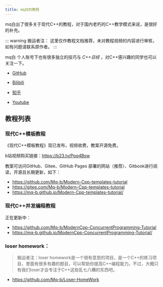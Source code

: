 ```yaml
---
title: mq白的教程
---
```


mq白出了很多关于现代C++的教程，对于国内老朽的C++教学模式来说，是很好的补充。

::: warning 搬运者注：
这里仅作教程文档推荐，未对教程视频的内容进行审核，如有问题请联系原作者。
:::

mq白 个人账号下也有很多独立的技巧与 *C++日经* ，对C++感兴趣的同学也可以关注一下。

- <HopeIcon icon="mdi:github"/> [GitHub](https://github.com/Mq-b)

- <HopeIcon icon="ant-design:bilibili-filled"/> [Bilibili](https://space.bilibili.com/1292761396/)

- <HopeIcon icon="ant-design:zhihu-outlined"/> [知乎](https://www.zhihu.com/people/o4ze4r)

- <HopeIcon icon="mdi:youtube"/> [Youtube](https://www.youtube.com/channel/UCey35Do4RGewqr-6EiaCJrg)


## 教程列表

### 现代C++模板教程

《现代C++模板教程》现已发布，视频收费，教案开源免费。

b站视频购买链接：https://b23.tv/Ppq4Bsw

教案可访问GitHub、Gitee、GitHub Pages 部署的网站（推荐）、Gitbook进行阅读，开源且长期更新，如下：
- https://github.com/Mq-b/Modern-Cpp-templates-tutorial
- https://gitee.com/Mq-b/Modern-Cpp-templates-tutorial
- https://mq-b.github.io/Modern-Cpp-templates-tutorial/

### 现代C++并发编程教程

正在更新中：
- https://github.com/Mq-b/ModernCpp-ConcurrentProgramming-Tutorial
- https://mq-b.github.io/ModernCpp-ConcurrentProgramming-Tutorial/

### loser homework：

> 搬运者注：loser homework是一个很有意思的项目，是一个C++的练习项目，里面有很多有趣的题目，可以帮助你提高C++编程能力。不过，大概只有我们loser才会专注于C++这些乱七八糟的东西吧。

- https://github.com/Mq-b/Loser-HomeWork